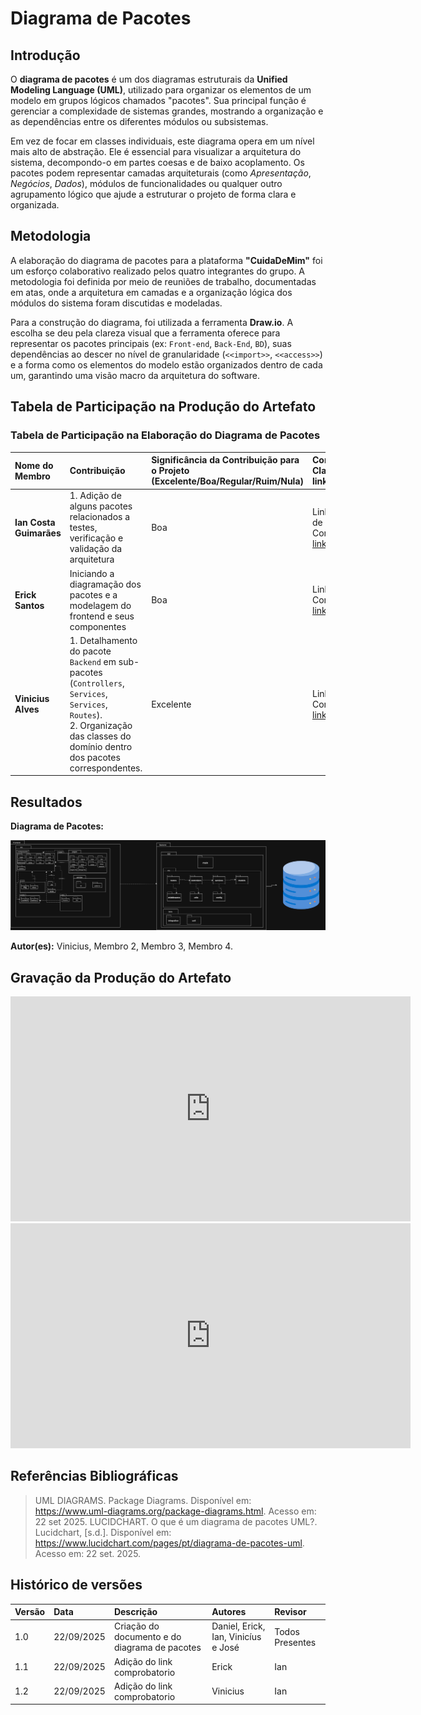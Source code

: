 # Diagrama de Pacotes

## **Introdução**

O **diagrama de pacotes** é um dos diagramas estruturais da **Unified Modeling Language (UML)**, utilizado para organizar os elementos de um modelo em grupos lógicos chamados "pacotes". Sua principal função é gerenciar a complexidade de sistemas grandes, mostrando a organização e as dependências entre os diferentes módulos ou subsistemas.

Em vez de focar em classes individuais, este diagrama opera em um nível mais alto de abstração. Ele é essencial para visualizar a arquitetura do sistema, decompondo-o em partes coesas e de baixo acoplamento. Os pacotes podem representar camadas arquiteturais (como *Apresentação*, *Negócios*, *Dados*), módulos de funcionalidades ou qualquer outro agrupamento lógico que ajude a estruturar o projeto de forma clara e organizada.

## **Metodologia**

A elaboração do diagrama de pacotes para a plataforma **"CuidaDeMim"** foi um esforço colaborativo realizado pelos quatro integrantes do grupo. A metodologia foi definida por meio de reuniões de trabalho, documentadas em atas, onde a arquitetura em camadas e a organização lógica dos módulos do sistema foram discutidas e modeladas.

Para a construção do diagrama, foi utilizada a ferramenta **Draw.io**. A escolha se deu pela clareza visual que a ferramenta oferece para representar os pacotes principais (ex: `Front-end`, `Back-End`, `BD`), suas dependências ao descer no nível de granularidade (`<<import>>`, `<<access>>`) e a forma como os elementos do modelo estão organizados dentro de cada um, garantindo uma visão macro da arquitetura do software.

## **Tabela de Participação na Produção do Artefato**

### **Tabela de Participação na Elaboração do Diagrama de Pacotes**

| Nome do Membro | Contribuição | Significância da Contribuição para o Projeto (Excelente/Boa/Regular/Ruim/Nula) | Comprobatórios Claros (com link) |
| :--- | :--- | :--- | :--- |
| **Ian Costa Guimarães** | 1. Adição de alguns pacotes relacionados a testes, verificação e validação da arquitetura | Boa | Link da Reunião de Comprovação. [link](https://unbbr.sharepoint.com/:v:/s/ArqDSW-G4/EVZX3s5Sn5xPq1MgzgDDE8cBvpXOeuFIzkohujGpJpW13A?e=yD4WHR&nav=eyJyZWZlcnJhbEluZm8iOnsicmVmZXJyYWxBcHAiOiJTdHJlYW1XZWJBcHAiLCJyZWZlcnJhbFZpZXciOiJTaGFyZURpYWxvZy1MaW5rIiwicmVmZXJyYWxBcHBQbGF0Zm9ybSI6IldlYiIsInJlZmVycmFsTW9kZSI6InZpZXcifX0%3D). |
| **Erick Santos** | Iniciando a diagramação dos pacotes e a modelagem do frontend e seus componentes| Boa | Link de Comprovação. [link](https://drive.google.com/file/d/1pMnUKqdXmrA2jduIFZQstYKvGSis6H-D/view?usp=sharing). |
| **Vinicius Alves** | 1. Detalhamento do pacote `Backend` em sub-pacotes (`Controllers`, `Services`, `Services`, `Routes`).<br>2. Organização das classes do domínio dentro dos pacotes correspondentes. | Excelente |Link de Comprovação [link](https://unbbr-my.sharepoint.com/:v:/g/personal/190039116_aluno_unb_br/EWZ1IT4Mv3BLks2gzZXrhf8BhqOwTbk6L41DawDgjskWsg?nav=eyJyZWZlcnJhbEluZm8iOnsicmVmZXJyYWxBcHAiOiJPbmVEcml2ZUZvckJ1c2luZXNzIiwicmVmZXJyYWxBcHBQbGF0Zm9ybSI6IldlYiIsInJlZmVycmFsTW9kZSI6InZpZXciLCJyZWZlcnJhbFZpZXciOiJNeUZpbGVzTGlua0NvcHkifX0&e=PgsdYg). |




## **Resultados**

**Diagrama de Pacotes:**

<center>

![Diagrama de Pacotes Gerado](../assets/DiagramaPacotes/diagrama_pacotes.png)

</center>

**Autor(es):** Vinicius, Membro 2, Membro 3, Membro 4.

## **Gravação da Produção do Artefato**

<center>
<iframe src="https://unbbr-my.sharepoint.com/:v:/g/personal/190039116_aluno_unb_br/EWZ1IT4Mv3BLks2gzZXrhf8BhqOwTbk6L41DawDgjskWsg?nav=eyJyZWZlcnJhbEluZm8iOnsicmVmZXJyYWxBcHAiOiJPbmVEcml2ZUZvckJ1c2luZXNzIiwicmVmZXJyYWxBcHBQbGF0Zm9ybSI6IldlYiIsInJlZmVycmFsTW9kZSI6InZpZXciLCJyZWZlcnJhbFZpZXciOiJNeUZpbGVzTGlua0NvcHkifX0&e=PgsdYg" width="640" height="360" frameborder="0" scrolling="no" allowfullscreen title="Diagrama de pacotes vinicius 1"></iframe>
<iframe src="https://unbbr-my.sharepoint.com/:v:/g/personal/190039116_aluno_unb_br/ER_jHF5_RUpFg_LpX1MvaYwBilSsLv8KPPKO6KafL7z07Q?nav=eyJyZWZlcnJhbEluZm8iOnsicmVmZXJyYWxBcHAiOiJPbmVEcml2ZUZvckJ1c2luZXNzIiwicmVmZXJyYWxBcHBQbGF0Zm9ybSI6IldlYiIsInJlZmVycmFsTW9kZSI6InZpZXciLCJyZWZlcnJhbFZpZXciOiJNeUZpbGVzTGlua0NvcHkifX0&e=ssLHGQ" width="640" height="360" frameborder="0" scrolling="no" allowfullscreen title="Diagrama de pacotes vinicius 2"></iframe>


</center>

## **Referências Bibliográficas**

> UML DIAGRAMS. Package Diagrams. Disponível em: https://www.uml-diagrams.org/package-diagrams.html. Acesso em: 22 set 2025.
> LUCIDCHART. O que é um diagrama de pacotes UML?. Lucidchart, [s.d.]. Disponível em: https://www.lucidchart.com/pages/pt/diagrama-de-pacotes-uml. Acesso em: 22 set. 2025.

## **Histórico de versões**

| Versão | Data       | Descrição                                                                                             | Autores                            | Revisor |
| :--- | :--- | :--- | :--- | :--- |
| 1.0  | 22/09/2025 | Criação do documento e do diagrama de pacotes  | Daniel, Erick, Ian, Vinicíus e José  |   Todos Presentes   
| 1.1  | 22/09/2025 | Adição do link comprobatorio | Erick |   Ian   
| 1.2  | 22/09/2025 | Adição do link comprobatorio | Vinicius |   Ian   